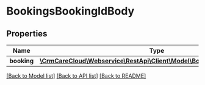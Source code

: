 # BookingsBookingIdBody

## Properties
Name | Type | Description | Notes
------------ | ------------- | ------------- | -------------
**booking** | [**\CrmCareCloud\Webservice\RestApi\Client\Model\BookingsbookingIdBooking**](BookingsbookingIdBooking.md) |  | 

[[Back to Model list]](../../README.md#documentation-for-models) [[Back to API list]](../../README.md#documentation-for-api-endpoints) [[Back to README]](../../README.md)

